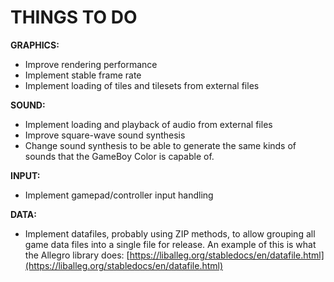 # THINGS TO DO

**GRAPHICS:**

- Improve rendering performance
- Implement stable frame rate
- Implement loading of tiles and tilesets from external files

**SOUND:**

- Implement loading and playback of audio from external files
- Improve square-wave sound synthesis
- Change sound synthesis to be able to generate the same kinds of sounds 
that the GameBoy Color is capable of.

**INPUT:**

- Implement gamepad/controller input handling

**DATA:**

- Implement datafiles, probably using ZIP methods, to allow grouping all game 
data files into a single file for release. An example of this is what the 
Allegro library does: [https://liballeg.org/stabledocs/en/datafile.html](https://liballeg.org/stabledocs/en/datafile.html)
